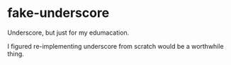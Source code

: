 fake-underscore
===============

Underscore, but just for my edumacation.

I figured re-implementing underscore from scratch would be a worthwhile thing. 
